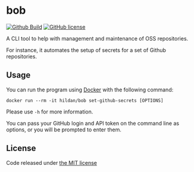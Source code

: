 # bob

[![Github Build](https://img.shields.io/github/actions/workflow/status/joffrey-bion/bob/build.yml?label=build&logo=github)](https://github.com/joffrey-bion/bob/actions/workflows/build.yml)
[![GitHub license](https://img.shields.io/badge/license-MIT-blue.svg)](https://github.com/joffrey-bion/bob/blob/master/LICENSE)

A CLI tool to help with management and maintenance of OSS repositories.

For instance, it automates the setup of secrets for a set of Github repositories.

## Usage

You can run the program using [Docker](https://www.docker.com/) with the following command:

```
docker run --rm -it hildan/bob set-github-secrets [OPTIONS]
```

Please use `-h` for more information.

You can pass your GitHub login and API token on the command line as options, or you will be prompted to enter them.

## License

Code released under [the MIT license](https://github.com/joffrey-bion/bob/blob/master/LICENSE)
